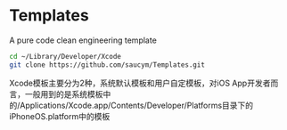 # Templates
A pure code clean engineering template
```bash
cd ~/Library/Developer/Xcode
git clone https://github.com/saucym/Templates.git
```
Xcode模板主要分为2种，系统默认模板和用户自定模板，对iOS App开发者而言，一般用到的是系统模板中的/Applications/Xcode.app/Contents/Developer/Platforms目录下的iPhoneOS.platform中的模板
